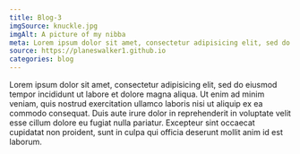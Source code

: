 ```yaml
---
title: Blog-3
imgSource: knuckle.jpg
imgAlt: A picture of my nibba
meta: Lorem ipsum dolor sit amet, consectetur adipisicing elit, sed do eiusmod tempor incididunt ut labore et dolore magna aliqua.
source: https://planeswalker1.github.io
categories: blog
---
```


Lorem ipsum dolor sit amet, consectetur adipisicing elit, sed do eiusmod tempor incididunt ut labore et dolore magna aliqua. Ut enim ad minim veniam, quis nostrud exercitation ullamco laboris nisi ut aliquip ex ea commodo consequat. Duis aute irure dolor in reprehenderit in voluptate velit esse cillum dolore eu fugiat nulla pariatur. Excepteur sint occaecat cupidatat non proident, sunt in culpa qui officia deserunt mollit anim id est laborum.
